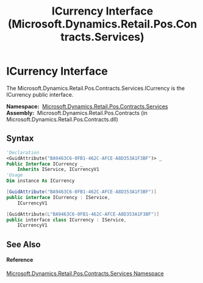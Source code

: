 ﻿---
title: ICurrency Interface (Microsoft.Dynamics.Retail.Pos.Contracts.Services)
TOCTitle: ICurrency Interface
ms:assetid: T:Microsoft.Dynamics.Retail.Pos.Contracts.Services.ICurrency
ms:mtpsurl: https://technet.microsoft.com/en-us/library/microsoft.dynamics.retail.pos.contracts.services.icurrency(v=AX.60)
ms:contentKeyID: 47344390
ms.date: 05/18/2015
mtps_version: v=AX.60
f1_keywords:
- Microsoft.Dynamics.Retail.Pos.Contracts.Services.ICurrency
dev_langs:
- CSharp
- C++
- VB
---

# ICurrency Interface

The Microsoft.Dynamics.Retail.Pos.Contracts.Services.ICurrency is the ICurrency public interface.

**Namespace:**  [Microsoft.Dynamics.Retail.Pos.Contracts.Services](microsoft-dynamics-retail-pos-contracts-services-namespace.md)  
**Assembly:**  Microsoft.Dynamics.Retail.Pos.Contracts (in Microsoft.Dynamics.Retail.Pos.Contracts.dll)

## Syntax

``` vb
'Declaration
<GuidAttribute("BA9463C6-0FB1-462C-AFCE-A8D353A1F3BF")> _
Public Interface ICurrency _
    Inherits IService, ICurrencyV1
'Usage
Dim instance As ICurrency
```

``` csharp
[GuidAttribute("BA9463C6-0FB1-462C-AFCE-A8D353A1F3BF")]
public interface ICurrency : IService, 
    ICurrencyV1
```

``` c++
[GuidAttribute(L"BA9463C6-0FB1-462C-AFCE-A8D353A1F3BF")]
public interface class ICurrency : IService, 
    ICurrencyV1
```

## See Also

#### Reference

[Microsoft.Dynamics.Retail.Pos.Contracts.Services Namespace](microsoft-dynamics-retail-pos-contracts-services-namespace.md)

